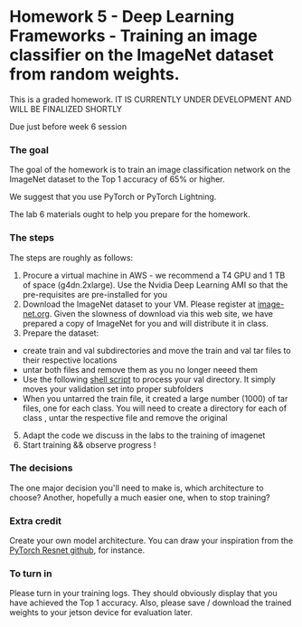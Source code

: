 # Homework 5 - Deep Learning Frameworks - Training an image classifier on the ImageNet dataset from random weights.

This is a graded homework.  IT IS CURRENTLY UNDER DEVELOPMENT AND WILL BE FINALIZED SHORTLY

Due just before week 6 session

### The goal
The goal of the homework is to train an image classification network on the ImageNet dataset to the Top 1 accuracy of 65% or higher.

We suggest that you use PyTorch or PyTorch Lightning.  

The lab 6 materials ought to help you prepare for the homework.

### The steps
The steps are roughly as follows:

1. Procure a virtual machine in AWS - we recommend a T4 GPU and 1 TB of space (g4dn.2xlarge). Use the Nvidia Deep Learning AMI so that the pre-requisites are pre-installed for you
2. Download the ImageNet dataset to your VM. Please register at [image-net.org](https://image-net.org/). Given the slowness of download via this web site, we have prepared a copy of ImageNet for you and will distribute it in class.
3. Prepare the dataset:
  * create train and val subdirectories and move the train and val tar files to their respective locations
  * untar both files and remove them as you no longer neeed them
  * Use the following [shell script](https://raw.githubusercontent.com/soumith/imagenetloader.torch/master/valprep.sh) to process your val directory. It simply moves your validation set into proper subfolders
  * When you untarred the train file, it created a large number (1000) of tar files, one for each class.  You will need to create a directory for each of class , untar the respective file and remove the original
5. Adapt the code we discuss in the labs to the training of imagenet
6. Start training && observe progress !


### The decisions
The one major decision you'll need to make is, which architecture to choose? Another, hopefully a much easier one, when to stop training?

### Extra credit
Create your own model architecture. You can draw your inspiration from the [PyTorch Resnet github](https://github.com/pytorch/vision/blob/master/torchvision/models/resnet.py), for instance.


### To turn in
Please turn in your training logs. They should obviously display that you have achieved the Top 1 accuracy.  Also, please save / download the trained weights to your jetson device for evaluation later.
